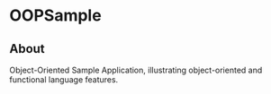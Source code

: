 # OOPSample

## About
Object-Oriented Sample Application, illustrating object-oriented and functional language features.